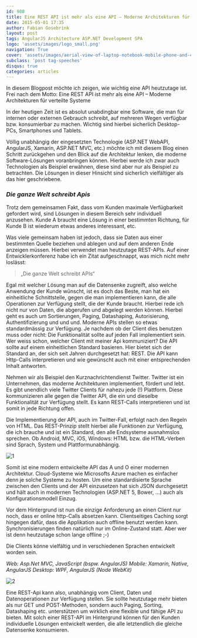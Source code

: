 ```yaml
---
id: 980
title: Eine REST API ist mehr als eine API – Moderne Architekturen für verteilte Systeme
date: 2015-05-01 17:35
author: Fabian Gosebrink
layout: post
tags: AngularJS Architecture ASP.NET Development SPA
logo: 'assets/images/logo_small.png'
navigation: True
cover: 'assets/images/aerial-view-of-laptop-notebook-mobile-phone-and-coffee-cup-on-wooden-table.jpg'
subclass: 'post tag-speeches'
disqus: true
categories: articles
---
```


In diesem Blogpost möchte ich zeigen, wie wichtig eine API heutzutage ist. Frei nach dem Motto: Eine REST API ist mehr als eine API – Moderne Architekturen für verteilte Systeme

In der heutigen Zeit ist es absolut unabdingbar eine Software, die man für internen oder externen Gebrauch schreibt, auf mehreren Wegen verfügbar bzw. konsumierbar zu machen. Wichtig sind hierbei sicherlich Desktop-PCs, Smartphones und Tablets.

Völlig unabhängig der eingesetzten Technologie (ASP.NET WebAPI, AngularJS, Xamarin, ASP.NET MVC, etc.) möchte ich mit diesem Blog einen Schritt zurückgehen und den Blick auf die Architektur lenken, die moderne Software-Lösungen voranbringen können. Hierbei werde ich zwar auch Technologien als Beispiel erwähnen, diese sind aber nur als Beispiel zu betrachten. Die Lösungen in dieser Hinsicht sind sicherlich vielfältiger als das hier geschriebene.

### *Die ganze Welt schreibt Apis*

Trotz dem gemeinsamen Fakt, dass vom Kunden maximale Verfügbarkeit gefordert wird, sind Lösungen in diesem Bereich sehr individuell anzusehen. Kunde A braucht eine Lösung in einer bestimmten Richtung, für Kunde B ist wiederum etwas anderes interessant, etc.

Was viele gemeinsam haben ist jedoch, dass sie Daten aus einer bestimmten Quelle beziehen und ablegen und auf dem anderen Ende anzeigen müssen. Hierbei verwendet man heutzutage REST-APIs. Auf einer Entwicklerkonferenz habe ich ein Zitat aufgeschnappt, was mich nicht mehr loslässt:

>„Die ganze Welt schreibt APIs“

Egal mit welcher Lösung man auf die Datensenke zugreift, also welche Anwendung der Kunde wünscht, ist es doch das Beste, man hat ein einheitliche Schnittstelle, gegen die man implementieren kann, die alle Operationen zur Verfügung stellt, die der Kunde braucht. Hierbei rede ich nicht nur von Daten, die abgerufen und abgelegt werden können. Hierbei geht es auch um Sortierungen, Paging, Datashaping, Autorisierung, Authentifizierung und und und. Moderne APIs stellen so etwas standardmässig zur Verfügung. Je nachdem ob der Client dies benutzen muss oder nicht: Die Funktionalität sollte auf jeden Fall implementiert sein. Wer weiss schon, welcher Client mit meiner Api kommuniziert? Die API sollte auf einem einheitlichen Standard basieren. Hier bietet sich der Standard an, der sich seit Jahren durchgesetzt hat: REST. Die API kann Http-Calls interpretieren und wie gewünscht auch mit einer entsprechenden Inhalt antworten.

Nehmen wir als Beispiel den Kurznachrichtendienst Twitter. Twitter ist ein Unternehmen, das moderne Architekturen implementiert, fördert und lebt. Es gibt unendlich viele Twitter Clients für nahezu jede (!) Plattform. Diese kommunizieren alle gegen die Twitter API, die ein und dieselbe Funktionalität zur Verfügung stellt. Es kann REST-Calls interpretieren und ist somit in jede Richtung offen.

Die Implementierung der API, auch im Twitter-Fall, erfolgt nach den Regeln von HTML. Das REST-Prinzip stellt hierbei alle Funktionen zur Verfügung, die ich brauche und ist ein Standard, den alle Endsysteme ausnahmslos sprechen. Ob Android, MVC, iOS, Windows: HTML bzw. die HTML-Verben sind Sprach, System und Plattformunabhängig.

![1](http://offering.solutions/wp-content/uploads/2015/05/1.png)

Somit ist eine modern entwickelte API das A und O einer modernen Architektur. Cloud-Systeme wie Microsofts Azure machen es einfacher denn je solche Systeme zu hosten. Um eine standardisierte Sprache zwischen den Clients und der API einzusetzen hat sich JSON durchgesetzt und hält auch in modernen Technologien (ASP.NET 5, Bower, …) auch als Konfigurationsmodell Einzug.

Vor dem Hintergrund ist nun die einzige Anforderung an einen Client nur noch, dass er online http-Calls absetzen kann. Clientseitiges Caching sorgt hingegen dafür, dass die Applikation auch offline benutzt werden kann. Synchronisierungen finden natürlich nur im Online-Zustand statt. Aber wer ist denn heutzutage schon lange offline ;-)

Die Clients könne vielfältig und in verschiedenen Sprachen entwickelt worden sein.

*Web: Asp.Net MVC, JavaScript (bspw. AngularJS)*
*Mobile: Xamarin, Native, AngularJS*
*Desktop: WPF, AngularJS (Node WebKit)*

![2](http://offering.solutions/wp-content/uploads/2015/05/2.png)

Eine REST-Api kann also, unabhängig vom Client, Daten und Datenoperationen zur Verfügung stellen. Sie sollte heutzutage mehr bieten als nur GET und POST-Methoden, sondern auch Paging, Sorting, Datashaping etc. unterstützen um wirklich eine flexible und fähige API zu bieten. Mit solch einer REST-API im Hintergrund können für den Kunden individuelle Lösungen entwickelt werden, die alle letztendlich die gleiche Datensenke konsumieren.
